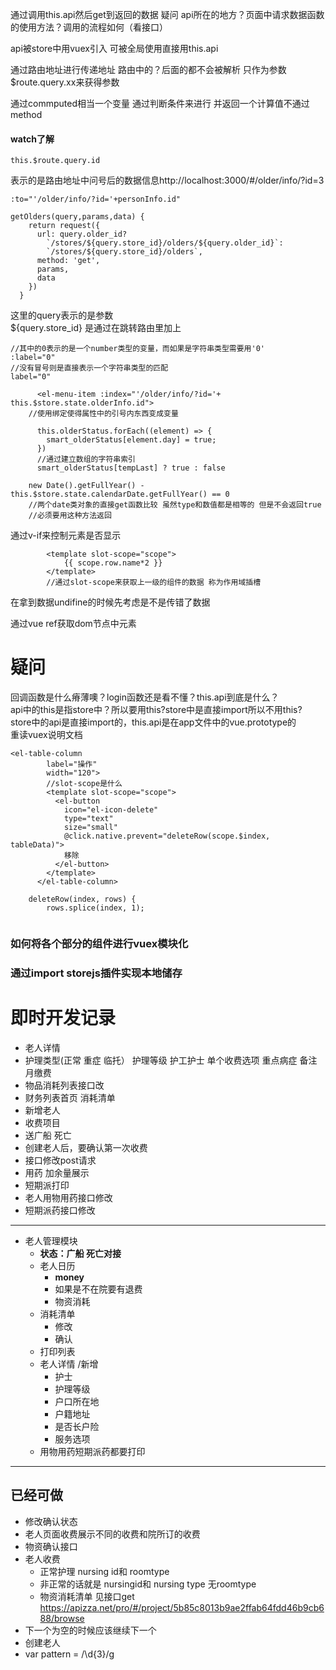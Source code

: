 通过调用this.api然后get到返回的数据 
疑问 api所在的地方？页面中请求数据函数的使用方法？调用的流程如何（看接口）

api被store中用vuex引入 可被全局使用直接用this.api

通过路由地址进行传递地址 路由中的？后面的都不会被解析 只作为参数$route.query.xx来获得参数

通过commputed相当一个变量 通过判断条件来进行 并返回一个计算值不通过method
#### watch了解  

~~~
this.$route.query.id
~~~
表示的是路由地址中问号后的数据信息http://localhost:3000/#/older/info/?id=3<br>
~~~
:to="'/older/info/?id='+personInfo.id"
~~~
~~~
getOlders(query,params,data) {
    return request({
      url: query.older_id?
        `/stores/${query.store_id}/olders/${query.older_id}`:
        `/stores/${query.store_id}/olders`,
      method: 'get',
      params,
      data
    })
  }
~~~  
这里的query表示的是参数<br>
${query.store_id} 是通过在跳转路由里加上
~~~
//其中的0表示的是一个number类型的变量，而如果是字符串类型需要用'0'
:label="0"
//没有冒号则是直接表示一个字符串类型的匹配
label="0"
~~~

~~~
      <el-menu-item :index="'/older/info/?id='+ this.$store.state.olderInfo.id">
    //使用绑定使得属性中的引号内东西变成变量
~~~

~~~
      this.olderStatus.forEach((element) => {
        smart_olderStatus[element.day] = true;
      })
      //通过建立数组的字符串索引
      smart_olderStatus[tempLast] ? true : false
~~~

~~~
    new Date().getFullYear() - this.$store.state.calendarDate.getFullYear() == 0
    //两个date类对象的直接get函数比较 虽然type和数值都是相等的 但是不会返回true
    //必须要用这种方法返回
~~~

通过v-if来控制元素是否显示

~~~
        <template slot-scope="scope">
            {{ scope.row.name*2 }}
        </template>
        //通过slot-scope来获取上一级的组件的数据 称为作用域插槽
~~~
      
在拿到数据undifine的时候先考虑是不是传错了数据

通过vue ref获取dom节点中元素
# 疑问
回调函数是什么瘠薄噢？login函数还是看不懂？this.api到底是什么？  
api中的this是指store中？所以要用this?store中是直接import所以不用this?  
store中的api是直接import的，this.api是在app文件中的vue.prototype的  
重读vuex说明文档
~~~
<el-table-column
        label="操作"
        width="120">
        //slot-scope是什么
        <template slot-scope="scope">
          <el-button
            icon="el-icon-delete"
            type="text"
            size="small"
            @click.native.prevent="deleteRow(scope.$index, tableData)">
            移除
          </el-button>
        </template>
      </el-table-column>
      
    deleteRow(index, rows) {
        rows.splice(index, 1);
      
~~~
### 如何将各个部分的组件进行vuex模块化
### 通过import storejs插件实现本地储存
# 即时开发记录
+ 老人详情  
+ 护理类型(正常 重症 临托） 护理等级 护工护士 单个收费选项 重点病症 备注 月缴费   
+ 物品消耗列表接口改  
+ 财务列表首页 消耗清单
+ 新增老人  
+ 收费项目
+ 送广船 死亡  
+ 创建老人后，要确认第一次收费
+ 接口修改post请求
+ 用药 加余量展示
+ 短期派打印
+ 老人用物用药接口修改
+ 短期派药接口修改

---
+ 老人管理模块
  + **状态：广船 死亡对接**
  + 老人日历
    + **money**
    + 如果是不在院要有退费
    + 物资消耗
  + 消耗清单
    + 修改
    + 确认
  + 打印列表
  + 老人详情 /新增
    + 护士
    + 护理等级
    + 户口所在地
    + 户籍地址
    + 是否长户险
    + 服务选项
  + 用物用药短期派药都要打印
--- 
## 已经可做
+ 修改确认状态
+ 老人页面收费展示不同的收费和院所订的收费
+ 物资确认接口 
+ 老人收费
  + 正常护理 nursing id和 roomtype
  + 非正常的话就是 nursingid和 nursing type  无roomtype
  + 物资消耗清单 见接口get https://apizza.net/pro/#/project/5b85c8013b9ae2ffab64fdd46b9cb688/browse
+ 下一个为空的时候应该继续下一个
+ 创建老人 
+ var pattern = /\d{3}/g


  
